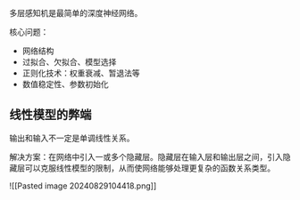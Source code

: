 
多层感知机是最简单的深度神经网络。

核心问题：
- 网络结构
- 过拟合、欠拟合、模型选择
- 正则化技术：权重衰减、暂退法等
- 数值稳定性、参数初始化

## 线性模型的弊端

输出和输入不一定是单调线性关系。

解决方案：在网络中引入一或多个隐藏层。隐藏层在输入层和输出层之间，引入隐藏层可以克服线性模型的限制，从而使网络能够处理更复杂的函数关系类型。

![[Pasted image 20240829104418.png]]

